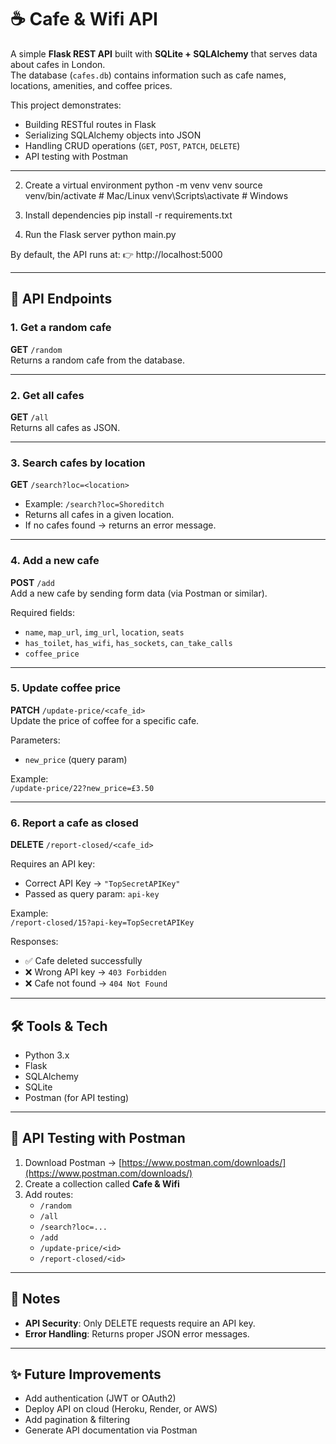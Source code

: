 # ☕ Cafe & Wifi API

A simple **Flask REST API** built with **SQLite + SQLAlchemy** that serves data about cafes in London.  
The database (`cafes.db`) contains information such as cafe names, locations, amenities, and coffee prices.  

This project demonstrates:
- Building RESTful routes in Flask
- Serializing SQLAlchemy objects into JSON
- Handling CRUD operations (`GET`, `POST`, `PATCH`, `DELETE`)
- API testing with Postman

----------------------------------------------------------------------------------------------------------------------------------------------------------------------------------------------------------------------------------------------------------

2. Create a virtual environment
python -m venv venv
source venv/bin/activate   # Mac/Linux
venv\Scripts\activate      # Windows

3. Install dependencies
pip install -r requirements.txt

4. Run the Flask server
python main.py

By default, the API runs at:
👉 http://localhost:5000

---------------------------------------------------------------------------------------------------------------------------------------------------------------------------------------------------------------------------------------------------------------

## 📌 API Endpoints

### 1. Get a random cafe
**GET** `/random`  
Returns a random cafe from the database.

---

### 2. Get all cafes
**GET** `/all`  
Returns all cafes as JSON.

---

### 3. Search cafes by location
**GET** `/search?loc=<location>`  
- Example: `/search?loc=Shoreditch`  
- Returns all cafes in a given location.  
- If no cafes found → returns an error message.

---

### 4. Add a new cafe
**POST** `/add`  
Add a new cafe by sending form data (via Postman or similar).  

Required fields:
- `name`, `map_url`, `img_url`, `location`, `seats`
- `has_toilet`, `has_wifi`, `has_sockets`, `can_take_calls`
- `coffee_price`

---

### 5. Update coffee price
**PATCH** `/update-price/<cafe_id>`  
Update the price of coffee for a specific cafe.  

Parameters:
- `new_price` (query param)

Example:  
`/update-price/22?new_price=£3.50`

---

### 6. Report a cafe as closed
**DELETE** `/report-closed/<cafe_id>`  

Requires an API key:
- Correct API Key → `"TopSecretAPIKey"`
- Passed as query param: `api-key`

Example:  
`/report-closed/15?api-key=TopSecretAPIKey`

Responses:
- ✅ Cafe deleted successfully
- ❌ Wrong API key → `403 Forbidden`
- ❌ Cafe not found → `404 Not Found`

---

## 🛠️ Tools & Tech
- Python 3.x
- Flask
- SQLAlchemy
- SQLite
- Postman (for API testing)

---

## 📖 API Testing with Postman
1. Download Postman → [https://www.postman.com/downloads/](https://www.postman.com/downloads/)  
2. Create a collection called **Cafe & Wifi**  
3. Add routes:
   - `/random`
   - `/all`
   - `/search?loc=...`
   - `/add`
   - `/update-price/<id>`
   - `/report-closed/<id>`

---

## 🔐 Notes
- **API Security**: Only DELETE requests require an API key.  
- **Error Handling**: Returns proper JSON error messages.

---

## ✨ Future Improvements
- Add authentication (JWT or OAuth2)
- Deploy API on cloud (Heroku, Render, or AWS)
- Add pagination & filtering
- Generate API documentation via Postman
